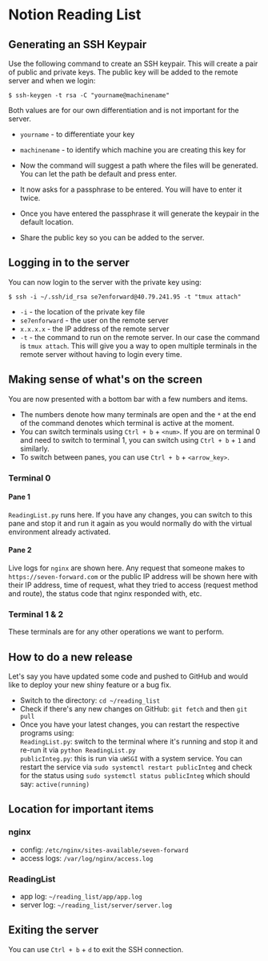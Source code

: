 # Notion Reading List

## Generating an SSH Keypair

Use the following command to create an SSH keypair. This will create a pair of public and private keys. The public key will be added to the remote server and when we login:

`$ ssh-keygen -t rsa -C "yourname@machinename"`

Both values are for our own differentiation and is not important for the server.

- `yourname` - to differentiate your key
- `machinename` - to identify which machine you are creating this key for

- Now the command will suggest a path where the files will be generated. You can let the path be default and press enter.
- It now asks for a passphrase to be entered. You will have to enter it twice.
- Once you have entered the passphrase it will generate the keypair in the default location.
- Share the public key so you can be added to the server.

## Logging in to the server

You can now login to the server with the private key using:

`$ ssh -i ~/.ssh/id_rsa se7enforward@40.79.241.95 -t "tmux attach"`

- `-i` - the location of the private key file
- `se7enforward` - the user on the remote server
- `x.x.x.x` - the IP address of the remote server
- `-t` - the command to run on the remote server. In our case the command is `tmux attach`. This will give you a way to open multiple terminals in the remote server without having to login every time.

## Making sense of what's on the screen

You are now presented with a bottom bar with a few numbers and items.

- The numbers denote how many terminals are open and the `*` at the end of the command denotes which terminal is active at the moment.
- You can switch terminals using `Ctrl + b` + `<num>`. If you are on terminal 0 and need to switch to terminal 1, you can switch using `Ctrl + b` + `1` and similarly.
- To switch between panes, you can use `Ctrl + b` + `<arrow_key>`.

### Terminal 0

#### Pane 1

`ReadingList.py` runs here. If you have any changes, you can switch to this pane and stop it and run it again as you would normally do with the virtual environment already activated.

#### Pane 2

Live logs for `nginx` are shown here. Any request that someone makes to `https://seven-forward.com` or the public IP address will be shown here with their IP address, time of request, what they tried to access (request method and route), the status code that nginx responded with, etc.

### Terminal 1 & 2

These terminals are for any other operations we want to perform.

## How to do a new release

Let's say you have updated some code and pushed to GitHub and would like to deploy your new shiny feature or a bug fix.

- Switch to the directory: `cd ~/reading_list`
- Check if there's any new changes on GitHub: `git fetch` and then `git pull`
- Once you have your latest changes, you can restart the respective programs using:  
`ReadingList.py`: switch to the terminal where it's running and stop it and re-run it via `python ReadingList.py`  
`publicInteg.py`: this is run via `uWSGI` with a system service. You can restart the service via `sudo systemctl restart publicInteg` and check for the status using `sudo systemctl status publicInteg` which should say: `active(running)`

## Location for important items

### nginx

- config: `/etc/nginx/sites-available/seven-forward`
- access logs: `/var/log/nginx/access.log`

### ReadingList

- app log: `~/reading_list/app/app.log`
- server log: `~/reading_list/server/server.log`

## Exiting the server

You can use `Ctrl + b` + `d` to exit the SSH connection.
